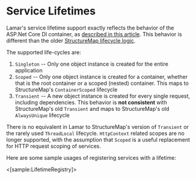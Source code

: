 # Service Lifetimes

Lamar's service lifetime support exactly reflects the behavior of the ASP.Net Core DI container, as [described in this article](https://docs.microsoft.com/en-us/aspnet/core/fundamentals/dependency-injection?view=aspnetcore-2.0#service-lifetimes-and-registration-options). This behavior is different than the older [StructureMap lifecycle logic](http://structuremap.github.io/object-lifecycle/).

The supported life-cycles are:

1. `Singleton` -- Only one object instance is created for the entire application
1. `Scoped` -- Only one object instance is created for a container, whether that is the root container or a scoped (nested) container. This maps to StructureMap's `ContainerScoped` lifecycle
1. `Transient` -- A new object instance is created for every single request, including dependencies. This behavior is **not consistent** with StructureMap's old `Transient` and maps to StructureMap's old `AlwaysUnique` lifecycle

There is no equivalent in Lamar to StructureMap's version of `Transient` or the rarely used `ThreadLocal` lifecycle. `HttpContext` related scopes
are no longer supported, with the assumption that `Scoped` is a useful replacement for HTTP request scoping of services.

Here are some sample usages of registering services with a lifetime:

<[sample:LifetimeRegistry]>
